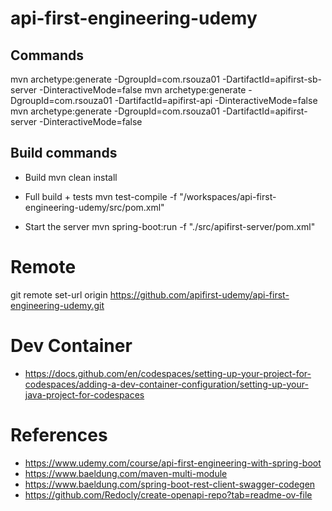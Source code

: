 # api-first-engineering-udemy

## Commands


mvn archetype:generate -DgroupId=com.rsouza01 -DartifactId=apifirst-sb-server -DinteractiveMode=false
mvn archetype:generate -DgroupId=com.rsouza01 -DartifactId=apifirst-api -DinteractiveMode=false
mvn archetype:generate -DgroupId=com.rsouza01 -DartifactId=apifirst-server -DinteractiveMode=false

## Build commands

* Build
mvn clean install

* Full build + tests
mvn test-compile -f "/workspaces/api-first-engineering-udemy/src/pom.xml"

* Start the server
mvn spring-boot:run -f "./src/apifirst-server/pom.xml"


# Remote
git remote set-url origin https://github.com/apifirst-udemy/api-first-engineering-udemy.git

# Dev Container

* https://docs.github.com/en/codespaces/setting-up-your-project-for-codespaces/adding-a-dev-container-configuration/setting-up-your-java-project-for-codespaces

# References

* https://www.udemy.com/course/api-first-engineering-with-spring-boot
* https://www.baeldung.com/maven-multi-module
* https://www.baeldung.com/spring-boot-rest-client-swagger-codegen
* https://github.com/Redocly/create-openapi-repo?tab=readme-ov-file